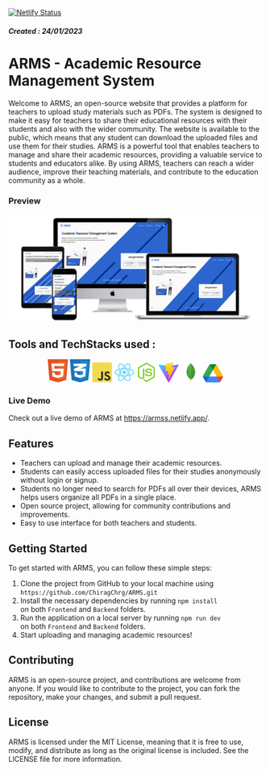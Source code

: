 [![Netlify Status](https://api.netlify.com/api/v1/badges/3b763e1f-a293-4a06-86f0-149baf9897aa/deploy-status)](https://app.netlify.com/sites/armss/deploys)
##### Created : 24/01/2023

# ARMS - Academic Resource Management System
Welcome to ARMS, an open-source website that provides a platform for teachers to upload study materials such as PDFs. The system is designed to make it easy for teachers to share their educational resources with their students and also with the wider community. 
The website is available to the public, which means that any student can download the uploaded files and use them for their studies. ARMS is a powerful tool that enables teachers to manage and share their academic resources, providing a valuable service to students and educators alike. By using ARMS, teachers can reach a wider audience, improve their teaching materials, and contribute to the education community as a whole.

### Preview
![SEM Preview](Frontend/public/Icons/ARMSDevices.png)

## Tools and TechStacks used :

<div align="center">
      <img
        alt="HTML5"
        title="HTML"
        width="40px"
        src="https://raw.githubusercontent.com/ChiragChrg/ChiragChrg.github.io/main/icons/html.svg"
      />
      <img
        alt="CSS3"
        title="CSS"      
        width="40px"
        src="https://raw.githubusercontent.com/ChiragChrg/ChiragChrg.github.io/main/icons/css.svg"
      />
      <img
        alt="JS"
        title="JavaScript"
        width="40px"
        src="https://raw.githubusercontent.com/ChiragChrg/ChiragChrg.github.io/main/icons/javascript.svg"
      />
      <img
        alt="React JS"
        title="React JS"
        width="40px"
        src="https://raw.githubusercontent.com/ChiragChrg/ChiragChrg.github.io/main/icons/reactjs.svg"
      />
      <img 
        alt="Node JS" 
        title="Node JS" 
        width="40px"
        src="https://raw.githubusercontent.com/ChiragChrg/ChiragChrg.github.io/main/icons/nodejs.svg" 
      />
      <img 
        alt="Vite JS" 
        title="Vite JS" 
        width="40"
        src="https://raw.githubusercontent.com/ChiragChrg/ChiragChrg.github.io/main/icons/vitejs.svg" 
      />
      <img 
        alt="MongoDB" 
        title="MongoDB" 
        width="40"
        src="https://raw.githubusercontent.com/ChiragChrg/ChiragChrg.github.io/main/icons/mongodb.svg" 
      />
      <img 
        alt="Google Drive" 
        title="Google Drive" 
        width="40"
        src="https://raw.githubusercontent.com/ChiragChrg/ChiragChrg.github.io/main/icons/gdrive.svg" 
      />
</div>

### Live Demo

Check out a live demo of ARMS at https://armss.netlify.app/.

## Features
- Teachers can upload and manage their academic resources.
- Students can easily access uploaded files for their studies anonymously without login or signup.
- Students no longer need to search for PDFs all over their devices, ARMS helps users organize all PDFs in a single place.
- Open source project, allowing for community contributions and improvements.
- Easy to use interface for both teachers and students.

## Getting Started
To get started with ARMS, you can follow these simple steps:

1. Clone the project from GitHub to your local machine using `https://github.com/ChiragChrg/ARMS.git`
2. Install the necessary dependencies by running `npm install` <br> on both `Frontend` and `Backend` folders.
3. Run the application on a local server by running `npm run dev` <br> on both `Frontend` and `Backend` folders.
4. Start uploading and managing academic resources!

## Contributing
ARMS is an open-source project, and contributions are welcome from anyone. If you would like to contribute to the project, you can fork the repository, make your changes, and submit a pull request.

## License
ARMS is licensed under the MIT License, meaning that it is free to use, modify, and distribute as long as the original license is included. See the LICENSE file for more information.
